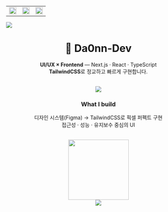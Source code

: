 <table>
  <tr>
    <td><img src="https://encrypted-tbn0.gstatic.com/images?q=tbn:ANd9GcRKdCzb86OancLSnkspXJ7gtUiSk_ZtI7QDviUfy0W_EdpmUJrcUVc1iDyXngtbUeY3wqU&usqp=CAU" width="100%"/></td>
    <td><img src="https://mblogthumb-phinf.pstatic.net/MjAyNTA5MjJfMTM2/MDAxNzU4NTQ2ODEyMTM2.05ulsUvh-_lsrgqjlxRVkn34iaMdrNaBiEe6YvKqm8Yg.cGYYEzEaW3FLJ13rsPkbprMyr--c_ynu4dlCugTzDa4g.PNG/1.png?type=w800" width="100%"/></td>
    <td><img src="https://i.namu.wiki/i/WQ_xd3bMy_DsULPsQNgDq-FPZ9hJGMG2l-UclW-1TOkw0AM8vr3DRuiEBwCyq0YquFyOPHnnfmL0yuYs9iowDw.webp" width="100%"/></td>
  </tr>
</table>
<img src="https://img1.daumcdn.net/thumb/R1280x0.fjpg/?fname=http://t1.daumcdn.net/brunch/service/user/fbLK/image/iuHlQGOkO5Qb3a7bIC6QCBpTWqw.jpg"/>

<div align="center">

# 👋 Da0nn-Dev  
**UI/UX × Frontend** — Next.js · React · TypeScript  
**TailwindCSS**로 정교하고 빠르게 구현합니다.

<br/>

<img src="https://skillicons.dev/icons?i=figma,nextjs,react,typescript,tailwind,javascript,html,css,git,github,vscode" />

<br/>

### What I build
디자인 시스템(Figma) → TailwindCSS로 픽셀 퍼펙트 구현  
접근성 · 성능 · 유지보수 중심의 UI

<br/>

<img src="https://github-readme-stats.vercel.app/api?username=Da0nn-Dev&show_icons=true&theme=tokyonight&hide_border=true" height="165"/>

<br/>

<a href="https://github.com/Da0nn-Dev">
  <img src="https://img.shields.io/badge/GitHub-121212?style=flat-square&logo=github&logoColor=white" />
</a>

</div>
